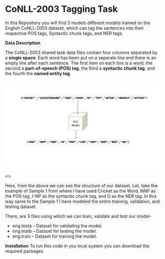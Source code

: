 # **CoNLL-2003 Tagging Task**
In this Repository you will find 3 models different models trained on the English CoNLL-2003 dataset, which can tag the sentences into their respective POS tags, Syntactic chunk tags, and NER tags.


**Data Description**

The CoNLL-2003 shared task data files contain four columns separated by a **single space**. Each word has been put on a separate line and there is an empty line after each sentence. The first item on each line is a word, the second a **part-of-speech (POS) tag**, the third a **syntactic chunk tag**, and the fourth the **named entity tag**.


![](images/ner.gif)

<>


Here, from the above we can see the structure of our dataset. Let, take the example of Sample 1 from where I have used Cricket as the Word, NNP as the POS tag, I-NP as the syntactic chunk tag, and O as the NER tag. In this way same to the Sample 1 I have modeled the entire training, validation, and testing dataset.

There, are 3 files using which we can train, validate and test our model-

 - eng.testa – Dataset for validating the model.
 - eng.testb – Dataset for testing the model. 
 - eng.train – Dataset for training the model.


**Installation**
To run this code in you local system you can download the required packages

